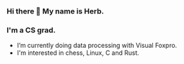 ### Hi there 👋 My name is Herb.

### I'm a CS grad.
- I’m currently doing data processing with Visual Foxpro.
- I'm interested in chess, Linux, C and Rust.


<!--
**hwolfe71/hwolfe71** is a ✨ _special_ ✨ repository because its `README.md` (this file) appears on your GitHub profile.

Here are some ideas to get you started:

- 🔭 I’m currently working on ...
- 🌱 I’m currently learning ...
- 👯 I’m looking to collaborate on ...
- 🤔 I’m looking for help with ...
- 💬 Ask me about ...
- 📫 How to reach me: ...
- 😄 Pronouns: ...
- ⚡ Fun fact: ...
-->
